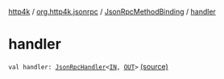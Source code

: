 [http4k](../../index.md) / [org.http4k.jsonrpc](../index.md) / [JsonRpcMethodBinding](index.md) / [handler](./handler.md)

# handler

`val handler: `[`JsonRpcHandler`](../-json-rpc-handler.md)`<`[`IN`](index.md#IN)`, `[`OUT`](index.md#OUT)`>` [(source)](https://github.com/http4k/http4k/blob/master/http4k-jsonrpc/src/main/kotlin/org/http4k/jsonrpc/JsonRpcService.kt#L104)